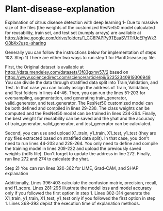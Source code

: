 # Plant-disease-explanation
Explanation of citrus disease detection with deep learning
1- Due to massive size of the files (the weights of the customized ResNet50 model calculated for reusability, train set, and test set (numply arrays) are available at  https://drive.google.com/drive/folders/1_CC8PAPPy9TEaaSVTTfUcEPgWk3O8bXx?usp=sharing

Generally you can follow the instructions below for implementation of steps 1&2:
Step 1) There are either two ways to run  step 1 for PlantDisease.py file.

First, the Original dataset is available at https://data.mendeley.com/datasets/3f83gxmv57/2  based on https://www.sciencedirect.com/science/article/pii/S2352340919306948
You can divide the data through stratified data split into Train,Validation, and Test. In that case you can locally assign the address of Train, Validation, and Test folders in lines 44-46. Then, you can run the lines 51-203 for oversampling, augmentation, and generating train_generator, valid_generator, and test_generator.
The ResNet50 customized model can be both defined and compiled in lines 29-230. The class weights can be computed and the ResNet50 model can be trained in lines 234-264. Finally, the best weight for reusability can be saved and the yhat and the accuracy of train_generator, valid_generator, and test_generator can be calculated.

Second, you can use and upload X1_train, y1_train, X1_test, y1_test (they are npy files extracted based on stratified data split). In that case, you don't need to run lines 44-203 and 228-264. You only need to define and compile the training model in lines 209-222 and upload the previously saved weights (hdf5 file). Don't forget to update the address in line 272. Finally, run line 272 and 274 to calculate the yhat. 


Step 2) You can run lines 320-362 for LIME, Grad-CAM, and SHAP explanation

Additionally, Lines 396-403 calculate the confusion matrix, precision, recall, and f1_score. Lines 281-296 illustrate the model loss and model accuracy only if you followed the first option in step 1. Lines 302-314 generate the X1_train, y1_train, X1_test, y1_test only if you followed the first option in step 1. Lines 368-393 depict the execution time of explanation methods.
